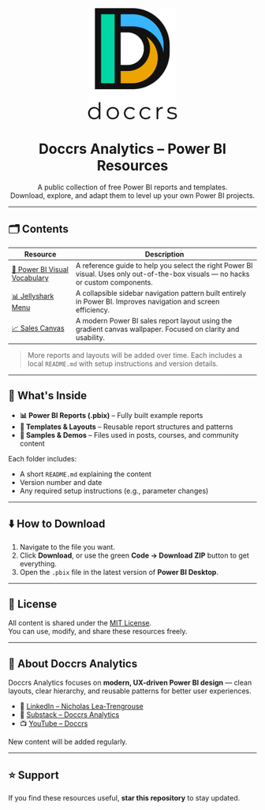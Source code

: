 <p align="center">
  <img src="Logo/FullLogo_NoBuffer.png" alt="Doccrs Analytics" width="180"/>
</p>

<h1 align="center">Doccrs Analytics – Power BI Resources</h1>

<p align="center">
  A public collection of free Power BI reports and templates.<br>
  Download, explore, and adapt them to level up your own Power BI projects.
</p>

---

## 🗂️ Contents

| Resource | Description |
|-----------|--------------|
| [📘 Power BI Visual Vocabulary](PowerBI_Files/Visual%20Vocabulary) | A reference guide to help you select the right Power BI visual. Uses only out-of-the-box visuals — no hacks or custom components. |
| [📊 Jellyshark Menu](PowerBI_Files/Jellyshark%20Menu) | A collapsible sidebar navigation pattern built entirely in Power BI. Improves navigation and screen efficiency. |
| [📈 Sales Canvas](PowerBI_Files/Sales%20Canvas) | A modern Power BI sales report layout using the gradient canvas wallpaper. Focused on clarity and usability. |

> More reports and layouts will be added over time. Each includes a local `README.md` with setup instructions and version details.

---

## 📁 What's Inside

- **📊 Power BI Reports (.pbix)** – Fully built example reports  
- **🧰 Templates & Layouts** – Reusable report structures and patterns  
- **📝 Samples & Demos** – Files used in posts, courses, and community content  

Each folder includes:
- A short `README.md` explaining the content  
- Version number and date  
- Any required setup instructions (e.g., parameter changes)

---

## ⬇️ How to Download

1. Navigate to the file you want.  
2. Click **Download**, or use the green **Code → Download ZIP** button to get everything.  
3. Open the `.pbix` file in the latest version of **Power BI Desktop**.

---

## 📝 License

All content is shared under the [MIT License](LICENSE).  
You can use, modify, and share these resources freely.

---

## 🙌 About Doccrs Analytics

Doccrs Analytics focuses on **modern, UX-driven Power BI design** — clean layouts, clear hierarchy, and reusable patterns for better user experiences.

- 💼 [LinkedIn – Nicholas Lea-Trengrouse](https://www.linkedin.com/in/nicholas-lea-trengrouse/)  
- 📰 [Substack – Doccrs Analytics](https://doccrsanalytics.substack.com/)  
- 📺 [YouTube – Doccrs](https://www.youtube.com/@Doccrs)

New content will be added regularly.

---

## ⭐ Support

If you find these resources useful, **star this repository** to stay updated.
